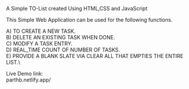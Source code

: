 A Simple TO-List created Using HTML,CSS and JavaScript


This Simple Web Application can be used for the following functions.

A) TO CREATE A NEW TASK. \
B) DELETE AN EXISTING TASK WHEN DONE.\
C) MODIFY A TASK ENTRY.\
D) REAL_TIME COUNT OF NUMBER OF TASKS.\
E) PROVIDE A BLANK SLATE VIA CLEAR ALL THAT EMPTIES THE ENTIRE LIST.\

Live Demo link:\
parthb.netlify.app/
